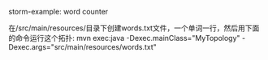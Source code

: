 storm-example: word counter

在/src/main/resources/目录下创建words.txt文件，一个单词一行，然后用下面的命令运行这个拓扑:
mvn exec:java -Dexec.mainClass="MyTopology" -Dexec.args="src/main/resources/words.txt"